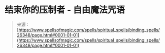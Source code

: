 <!--yml

category: 未分类

date: 2024-06-12 19:14:13

-->

# 结束你的压制者 - 自由魔法咒语

> 来源：[https://www.spellsofmagic.com/spells/spiritual_spells/binding_spells/26348/page.html#0001-01-01](https://www.spellsofmagic.com/spells/spiritual_spells/binding_spells/26348/page.html#0001-01-01)
